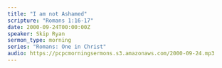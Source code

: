 ```yaml
---
title: "I am not Ashamed"
scripture: "Romans 1:16-17"
date: 2000-09-24T00:00:00Z
speaker: Skip Ryan
sermon_type: morning
series: "Romans: One in Christ"
audio: https://pcpcmorningsermons.s3.amazonaws.com/2000-09-24.mp3 
---
```




